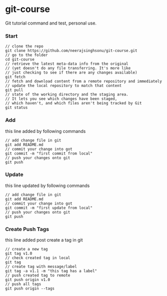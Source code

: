 # git-course
Git tutorial command and test, personal use.

### Start
```git
// clone the repo
git clone https://github.com/neerajsinghsonu/git-course.git
// go to the folder
cd git-course
// retrieve the latest meta-data info from the original 
// (yet doesn't do any file transferring. It's more like 
// just checking to see if there are any changes available)
git fetch
// fetch and download content from a remote repository and immediately
// update the local repository to match that content
git pull
// state of the working directory and the staging area.
// It lets you see which changes have been staged, 
// which haven't, and which files aren't being tracked by Git
git status
```

### Add
this line added by following commands
```git
// add change file in git
git add README.md
// commit your change into got
git commit -m "first commit from local"
// push your changes onto git
git push
```
### Update
this line updated by following commands
```git
// add change file in git
git add README.md
// commit your change into got
git commit -m "first update from local"
// push your changes onto git
git push
```
### Create Push Tags
this line added post create a tag in git
```git
// create a new tag
git tag v1.0
// check created tag in local
git tag
// create tag with message/label
git tag -a v1.1 -m "this tag has a label"
// push created tag to remote
git push origin v1.0
// push all tags
git push origin --tags
```

